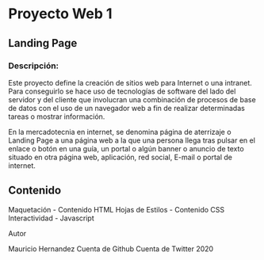 
# Proyecto Web 1
## Landing Page

### Descripción:

Este proyecto define la creación de sitios web para Internet o una intranet. Para conseguirlo se hace uso de tecnologías de software del lado del servidor y del cliente que involucran una combinación de procesos de base de datos con el uso de un navegador web a fin de realizar determinadas tareas o mostrar información.

En la mercadotecnia en internet, se denomina página de aterrizaje o Landing Page a una página web a la que una persona llega tras pulsar en el enlace o botón en una guía, un portal o algún banner o anuncio de texto situado en otra página web, aplicación, red social, E-mail o portal de internet.


## Contenido

Maquetación - Contenido HTML
Hojas de Estilos - Contenido CSS
Interactividad - Javascript

Autor

Mauricio Hernandez
Cuenta de Github
Cuenta de Twitter
2020

